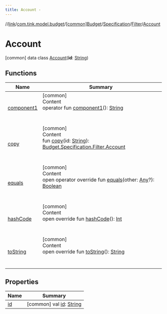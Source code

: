 ```yaml
---
title: Account -
---
```

//[link](../../../../../index.md)/[com.tink.model.budget](../../../../index.md)/[[common]Budget](../../../index.md)/[Specification](../../index.md)/[Filter](../index.md)/[Account](index.md)



# Account  
 [common] data class [Account](index.md)(**id**: [String](https://kotlinlang.org/api/latest/jvm/stdlib/kotlin/-string/index.html))   


## Functions  
  
|  Name|  Summary| 
|---|---|
| <a name="com.tink.model.budget/Budget.Specification.Filter.Account/component1/#/PointingToDeclaration/"></a>[component1](component1.md)| <a name="com.tink.model.budget/Budget.Specification.Filter.Account/component1/#/PointingToDeclaration/"></a>[common]  <br>Content  <br>operator fun [component1](component1.md)(): [String](https://kotlinlang.org/api/latest/jvm/stdlib/kotlin/-string/index.html)  <br><br><br>
| <a name="com.tink.model.budget/Budget.Specification.Filter.Account/copy/#kotlin.String/PointingToDeclaration/"></a>[copy](copy.md)| <a name="com.tink.model.budget/Budget.Specification.Filter.Account/copy/#kotlin.String/PointingToDeclaration/"></a>[common]  <br>Content  <br>fun [copy](copy.md)(id: [String](https://kotlinlang.org/api/latest/jvm/stdlib/kotlin/-string/index.html)): [Budget.Specification.Filter.Account](index.md)  <br><br><br>
| <a name="kotlin/Any/equals/#kotlin.Any?/PointingToDeclaration/"></a>[equals](../../../../../com.tink.service.user/[common]-user-profile-service-impl/index.md#%5Bkotlin%2FAny%2Fequals%2F%23kotlin.Any%3F%2FPointingToDeclaration%2F%5D%2FFunctions%2F1647702525)| <a name="kotlin/Any/equals/#kotlin.Any?/PointingToDeclaration/"></a>[common]  <br>Content  <br>open operator override fun [equals](../../../../../com.tink.service.user/[common]-user-profile-service-impl/index.md#%5Bkotlin%2FAny%2Fequals%2F%23kotlin.Any%3F%2FPointingToDeclaration%2F%5D%2FFunctions%2F1647702525)(other: [Any](https://kotlinlang.org/api/latest/jvm/stdlib/kotlin/-any/index.html)?): [Boolean](https://kotlinlang.org/api/latest/jvm/stdlib/kotlin/-boolean/index.html)  <br><br><br>
| <a name="kotlin/Any/hashCode/#/PointingToDeclaration/"></a>[hashCode](../../../../../com.tink.service.user/[common]-user-profile-service-impl/index.md#%5Bkotlin%2FAny%2FhashCode%2F%23%2FPointingToDeclaration%2F%5D%2FFunctions%2F1647702525)| <a name="kotlin/Any/hashCode/#/PointingToDeclaration/"></a>[common]  <br>Content  <br>open override fun [hashCode](../../../../../com.tink.service.user/[common]-user-profile-service-impl/index.md#%5Bkotlin%2FAny%2FhashCode%2F%23%2FPointingToDeclaration%2F%5D%2FFunctions%2F1647702525)(): [Int](https://kotlinlang.org/api/latest/jvm/stdlib/kotlin/-int/index.html)  <br><br><br>
| <a name="kotlin/Any/toString/#/PointingToDeclaration/"></a>[toString](../../../../../com.tink.service.user/[common]-user-profile-service-impl/index.md#%5Bkotlin%2FAny%2FtoString%2F%23%2FPointingToDeclaration%2F%5D%2FFunctions%2F1647702525)| <a name="kotlin/Any/toString/#/PointingToDeclaration/"></a>[common]  <br>Content  <br>open override fun [toString](../../../../../com.tink.service.user/[common]-user-profile-service-impl/index.md#%5Bkotlin%2FAny%2FtoString%2F%23%2FPointingToDeclaration%2F%5D%2FFunctions%2F1647702525)(): [String](https://kotlinlang.org/api/latest/jvm/stdlib/kotlin/-string/index.html)  <br><br><br>


## Properties  
  
|  Name|  Summary| 
|---|---|
| <a name="com.tink.model.budget/Budget.Specification.Filter.Account/id/#/PointingToDeclaration/"></a>[id](id.md)| <a name="com.tink.model.budget/Budget.Specification.Filter.Account/id/#/PointingToDeclaration/"></a> [common] val [id](id.md): [String](https://kotlinlang.org/api/latest/jvm/stdlib/kotlin/-string/index.html)   <br>

